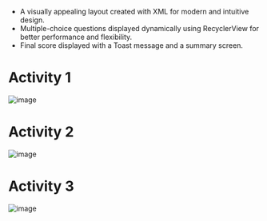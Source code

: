 

- A visually appealing layout created with XML for modern and intuitive design.
- Multiple-choice questions displayed dynamically using RecyclerView for better performance and flexibility.
- Final score displayed with a Toast message and a summary screen.


# Activity 1
![image](https://github.com/user-attachments/assets/1c66655a-76cb-4555-8e13-1f8ee1a7b31f)

# Activity 2
![image](https://github.com/user-attachments/assets/39f39b1c-ee59-479c-945e-2373cc2f1e04)

# Activity 3
![image](https://github.com/user-attachments/assets/9b24d2e5-1307-40bd-8cc8-5094eb7b537c)
